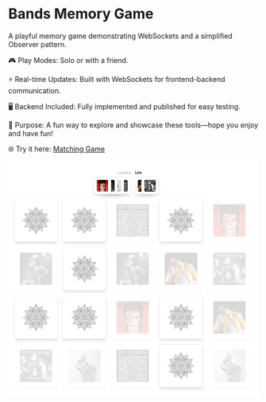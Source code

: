 # Bands Memory Game

A playful memory game demonstrating WebSockets and a simplified Observer pattern.

🎮 Play Modes: Solo or with a friend.

⚡ Real-time Updates: Built with WebSockets for frontend-backend communication.

🖥️ Backend Included: Fully implemented and published for easy testing.

🎯 Purpose: A fun way to explore and showcase these tools—hope you enjoy and have fun!

🌐 Try it here: [Matching Game](https://carolinadeff.github.io/MatchingGame/)

![alt](./assets/memorygame.png)
